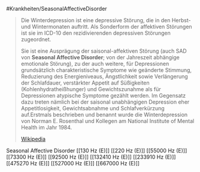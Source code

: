 #Krankheiten/SeasonalAffectiveDisorder

> Die Winterdepression ist eine depressive Störung, die in den Herbst- und Wintermonaten auftritt. Als Sonderform der affektiven Störungen ist sie im ICD-10 den rezidivierenden depressiven Störungen zugeordnet.
>
> Sie ist eine Ausprägung der saisonal-affektiven Störung (auch SAD von **Seasonal Affective Disorder**; von der Jahreszeit abhängige emotionale Störung), zu der auch weitere, für Depressionen grundsätzlich charakteristische Symptome wie geänderte Stimmung, Reduzierung des Energieniveaus, Ängstlichkeit sowie Verlängerung der Schlafdauer, verstärkter Appetit auf Süßigkeiten (Kohlenhydratheißhunger) und Gewichtszunahme als für Depressionen atypische Symptome gezählt werden. Im Gegensatz dazu treten nämlich bei der saisonal unabhängigen Depression eher Appetitlosigkeit, Gewichtsabnahme und Schlafverkürzung auf.Erstmals beschrieben und benannt wurde die Winterdepression von Norman E. Rosenthal und Kollegen am National Institute of Mental Health im Jahr 1984.
>
> [Wikipedia](https://de.wikipedia.org/wiki/Winterdepression)

Seasonal Affective Disorder
[[130 Hz (E)]]
[[220 Hz (E)]]
[[55000 Hz (E)]]
[[73300 Hz (E)]]
[[92500 Hz (E)]]
[[132410 Hz (E)]]
[[233910 Hz (E)]]
[[475270 Hz (E)]]
[[527000 Hz (E)]]
[[667000 Hz (E)]]